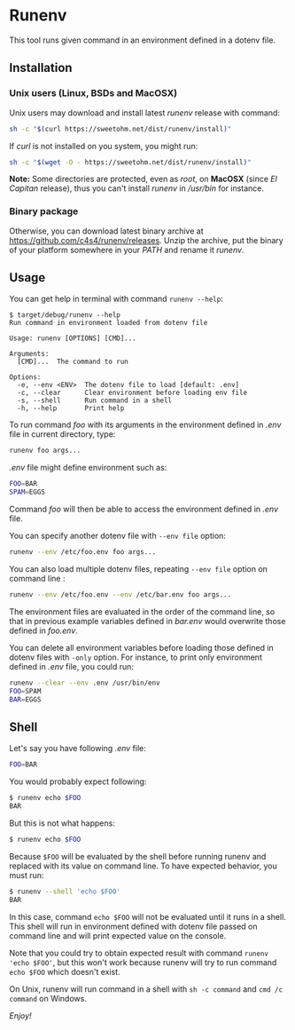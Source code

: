 # Runenv

This tool runs given command in an environment defined in a dotenv file.

## Installation

### Unix users (Linux, BSDs and MacOSX)

Unix users may download and install latest *runenv* release with command:

```bash
sh -c "$(curl https://sweetohm.net/dist/runenv/install)"
```

If *curl* is not installed on you system, you might run:

```bash
sh -c "$(wget -O - https://sweetohm.net/dist/runenv/install)"
```

**Note:** Some directories are protected, even as *root*, on **MacOSX** (since *El Capitan* release), thus you can't install *runenv* in */usr/bin* for instance.

### Binary package

Otherwise, you can download latest binary archive at <https://github.com/c4s4/runenv/releases>. Unzip the archive, put the binary of your platform somewhere in your *PATH* and rename it *runenv*.

## Usage

You can get help in terminal with command `runenv --help`:

```
$ target/debug/runenv --help
Run command in environment loaded from dotenv file

Usage: runenv [OPTIONS] [CMD]...

Arguments:
  [CMD]...  The command to run

Options:
  -e, --env <ENV>  The dotenv file to load [default: .env]
  -c, --clear      Clear environment before loading env file
  -s, --shell      Run command in a shell
  -h, --help       Print help
```

To run command *foo* with its arguments in the environment defined in *.env* file in current directory, type:

```bash
runenv foo args...
```

*.env* file might define environment such as:

```bash
FOO=BAR
SPAM=EGGS
```

Command *foo* will then be able to access the environment defined in *.env* file.

You can specify another dotenv file with `--env file` option:

```bash
runenv --env /etc/foo.env foo args...
```

You can also load multiple dotenv files, repeating `--env file` option on command line :

```bash
runenv --env /etc/foo.env --env /etc/bar.env foo args...
```

The environment files are evaluated in the order of the command line, so that in previous example variables defined in *bar.env* would overwrite those defined in *foo.env*.

You can delete all environment variables before loading those defined in dotenv files with `-only` option. For instance, to print only environment defined in *.env* file, you could run:

```bash
runenv --clear --env .env /usr/bin/env
FOO=SPAM
BAR=EGGS
```

## Shell

Let's say you have following *.env* file:

```bash
FOO=BAR
```

You would probably expect following:

```bash
$ runenv echo $FOO
BAR
```

But this is not what happens:

```bash
$ runenv echo $FOO

```

Because `$FOO` will be evaluated by the shell before running runenv and replaced with its value on command line. To have expected behavior, you must run:

```bash
$ runenv --shell 'echo $FOO'
BAR
```

In this case, command `echo $FOO` will not be evaluated until it runs in a shell. This shell will run in environment defined with dotenv file passed on command line and will print expected value on the console.

Note that you could try to obtain expected result with command `runenv 'echo $FOO'`, but this won't work because runenv will try to run command `echo $FOO` which doesn't exist.

On Unix, runenv will run command in a shell with `sh -c command` and `cmd /c command` on Windows.

*Enjoy!*
